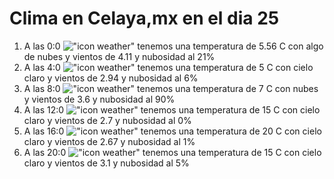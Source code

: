 # Clima en Celaya,mx en el dia 25

1. A las 0:0 !["icon weather"](http://openweathermap.org/img/w/02n.png) tenemos una temperatura de 5.56 C con algo de nubes y  vientos de 4.11 y nubosidad al 21%
1. A las 4:0 !["icon weather"](http://openweathermap.org/img/w/01n.png) tenemos una temperatura de 5 C con cielo claro y  vientos de 2.94 y nubosidad al 6%
1. A las 8:0 !["icon weather"](http://openweathermap.org/img/w/04d.png) tenemos una temperatura de 7 C con nubes y  vientos de 3.6 y nubosidad al 90%
1. A las 12:0 !["icon weather"](http://openweathermap.org/img/w/01d.png) tenemos una temperatura de 15 C con cielo claro y  vientos de 2.7 y nubosidad al 0%
1. A las 16:0 !["icon weather"](http://openweathermap.org/img/w/01d.png) tenemos una temperatura de 20 C con cielo claro y  vientos de 2.67 y nubosidad al 1%
1. A las 20:0 !["icon weather"](http://openweathermap.org/img/w/01n.png) tenemos una temperatura de 15 C con cielo claro y  vientos de 3.1 y nubosidad al 5%
